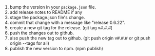 1. bump the version in your `package.json` file.
2. add release notes to README if any
3. stage the package.json file's change.
4. commit that change with a message like "release 0.6.22".
5. create a new git tag for the release. (git tag v#.#.#)
6. push the changes out to github.
7. also push the new tag out to github. (git push origin v#.#.# or git push origin --tags for all)
8. publish the new version to npm. (npm publish)
